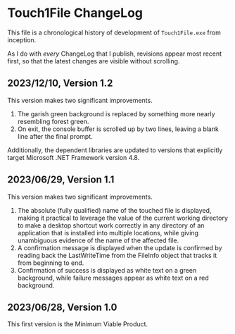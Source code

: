 # Touch1File ChangeLog

This file is a chronological history of development of `Touch1File.exe`
from inception.

As I do with _every_ ChangeLog that I publish, revisions appear most recent
first, so that the latest changes are visible without scrolling.

## 2023/12/10, Version 1.2

This version makes two significant improvements.

1. The garish green background is replaced by something more nearly resembling forest green.
1. On exit, the console buffer is scrolled up by two lines, leaving a blank line after the final prompt.

Additionally, the dependent libraries are updated to versions that explicitly target Microsoft .NET Framework version 4.8.

## 2023/06/29, Version 1.1

This version makes two significant improvements.

1. The absolute (fully qualified) name of the touched file is displayed, making it practical to leverage the value of the current working directory to make a desktop shortcut work correctly in any directory of an application that is installed into multiple locations, while giving unambiguous evidence of the name of the affected file.
2. A confirmation message is displayed when the update is confirmed by reading back the LastWriteTime from the FileInfo object that tracks it from beginning to end.
3. Confirmation of success is displayed as white text on a green background, while failure messages appear as white text on a red background.

## 2023/06/28, Version 1.0

This first version is the Minimum Viable Product.